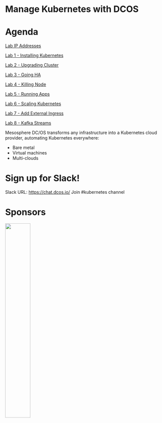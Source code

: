 # Manage Kubernetes with DCOS
# Agenda
 [Lab IP Addresses](https://docs.google.com/spreadsheets/d/1b0FP3NyMhb00g5-EumFKxF5kgrPB1Bd7fJjSaBEl200/edit?usp=sharing)
 
[Lab 1 - Installing Kubernetes](https://github.com/c-mcinerney/kubernetes-labs/blob/master/Lab%201%20-%20Installing%20Kubernetes.md)


[Lab 2 - Upgrading Cluster](https://github.com/c-mcinerney/kubernetes-labs/blob/master/Lab%202%20-%20Upgrading%20Cluster.md)

[Lab 3 - Going HA](https://github.com/c-mcinerney/kubernetes-labs/blob/master/Lab%203%20-%20Going%20HA.md)

[Lab 4 - Killing Node](https://github.com/c-mcinerney/kubernetes-labs/blob/master/Lab%204%20-%20Killing%20Node.md)

[Lab 5 - Running Apps](https://github.com/c-mcinerney/kubernetes-labs/blob/master/Lab%205%20-%20Running%20Apps.md)

[Lab 6 - Scaling Kubernetes](https://github.com/c-mcinerney/kubernetes-labs/blob/master/Lab%206%20-%20Scaling%20Kubernetes.md)

[Lab 7 - Add External Ingress](https://github.com/c-mcinerney/kubernetes-labs/blob/master/Lab%207%20-%20Add%20External%20Ingress.md)

[Lab 8 - Kafka Streams](https://github.com/c-mcinerney/kubernetes-labs/blob/master/Lab%208%20-%20Kafka%20Streams.md)

Mesosphere DC/OS transforms any infrastructure into a Kubernetes cloud provider, automating Kubernetes everywhere: 

* Bare metal
* Virtual machines
* Multi-clouds

# Sign up for Slack!
Slack URL: https://chat.dcos.io/
Join #kubernetes channel 

# Sponsors

<img src="https://mesosphere.com/wp-content/uploads/2017/11/mesosphere-logo.png" width="40%">
